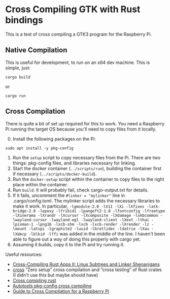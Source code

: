 # Cross Compiling GTK with Rust bindings

This is a test of cross compiling a GTK3 program for the Raspberry Pi.

## Native Compilation
This is useful for development, to run on an x64 dev machine. This is simple, just:
```
cargo build
```
or
```
cargo run
```

## Cross Compilation
There is quite a bit of set up required for this to work. You need a Raspberry Pi running the target OS because you'll need to copy files from it locally. 

0. Install the following packages on the Pi: 
```
sudo apt install -y pkg-config
```
1. Run the `setup` script to copy necessary files from the Pi. There are two things: pkg-config files, and libraries necessary for linking.
2. Start the docker container (`../scripts/run`), building the container first if necessary (`../scripts/docker-build`).
3. Run the `docker-setup` script within the container to copy files to the right place within the container.
4. Run `build`. It will probably fail, check cargo-output.txt for details.
5. If it fails, uncomment the `#linker = "mylinker"` line in .cargo/config.toml. The mylinker script adds the necessary libraries to make it work. In particular, `-lgmodule-2.0 -lX11 -lXi -lXfixes -latk-bridge-2.0 -lepoxy -lfribidi -lpangoft2-1.0 -lfontconfig -lfreetype -lXinerama -lXrandr -lXcursor -lXcomposite -lXdamage -lxkbcommon -lwayland-cursor -lwayland-egl -lwayland-client -lXext -lthai -lpixman-1 -lpng16 -lxcb-shm -lxcb -lxcb-render -lXrender -lz -lmount -latspi -lgraphite2 -luuid -lbrotlidec -ldatrie -lXau -lXdmcp -lblkid -lffi` was added in the middle of the line. I haven't been able to figure out a way of doing this properly with cargo yet.
6. Assuming it builds, copy it to the Pi and try running it.

Useful resources:
- [Cross-Compiling Rust Apps II: Linux Subtrees and Linker Shenanigans](https://capnfabs.net/posts/cross-compiling-rust-apps-linker-shenanigans-multistrap-chroot/)
- [cross](https://github.com/rust-embedded/cross) “Zero setup” cross compilation and “cross testing” of Rust crates (I didn't use this but maybe should have)
- [Cross compiling rust](https://github.com/japaric/rust-cross)
- [Autotools pkg-config cross compiling](https://autotools.info/pkgconfig/cross-compiling.html)
- [Guide to Cross Compilation for a Raspberry Pi](https://github.com/HesselM/rpicross_notes)
